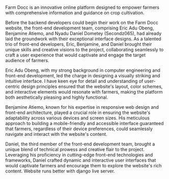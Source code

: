 Farm Docc is an innovative online platform designed to empower farmers with comprehensive information and guidance on crop cultivation.

Before the backend developers could begin their work on the Farm Docc website, the front-end development team, comprising Eric Adu Obeng, Benjamine Atiemo, and Nyadu Daniel Dometey (Secondz065), had already laid the groundwork with their exceptional interface designs. As a talented trio of front-end developers, Eric, Benjamine, and Daniel brought their unique skills and creative visions to the project, collaborating seamlessly to craft a user experience that would captivate and engage the target audience of farmers.

Eric Adu Obeng, with my strong background in computer engineering and front-end development, led the charge in designing a visually striking and intuitive interface. I have keen eye for detail and understanding of user-centric design principles ensured that the website's layout, color schemes, and interactive elements would resonate with farmers, making the platform both aesthetically pleasing and highly functional.

Benjamine Atiemo, known for his expertise in responsive web design and front-end architecture, played a crucial role in ensuring the website's adaptability across various devices and screen sizes. His meticulous approach to building a mobile-friendly and accessible interface guaranteed that farmers, regardless of their device preferences, could seamlessly navigate and interact with the website's content.

Daniel, the third member of the front-end development team, brought a unique blend of technical prowess and creative flair to the project. Leveraging his proficiency in cutting-edge front-end technologies and frameworks, Daniel crafted dynamic and interactive user interfaces that would captivate farmers and encourage them to explore the website's rich content.
Website runs better with django live server.
